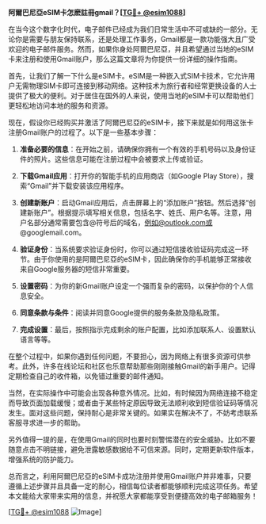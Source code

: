 **阿爾巴尼亞eSIM卡怎麽註冊gmail？[[TG💪+ @esim1088](https://t.me/s/esim1088)]**

在当今这个数字化时代，电子邮件已经成为我们日常生活中不可或缺的一部分。无论你是需要与朋友保持联系，还是处理工作事务，Gmail都是一款功能强大且广受欢迎的电子邮件服务。然而，如果你身处阿爾巴尼亞，并且希望通过当地的eSIM卡来注册和使用Gmail账户，那么这篇文章将为你提供一份详细的操作指南。

首先，让我们了解一下什么是eSIM卡。eSIM是一种嵌入式SIM卡技术，它允许用户无需物理SIM卡即可连接到移动网络。这种技术为旅行者和经常更换设备的人士提供了极大的便利。对于居住在国外的人来说，使用当地的eSIM卡可以帮助他们更轻松地访问本地的服务和资源。

现在，假设你已经购买并激活了阿爾巴尼亞的eSIM卡，接下来就是如何用这张卡注册Gmail账户的过程了。以下是一些基本步骤：

1. **准备必要的信息**：在开始之前，请确保你拥有一个有效的手机号码以及身份证件的照片。这些信息可能在注册过程中会被要求上传或验证。

2. **下载Gmail应用**：打开你的智能手机的应用商店（如Google Play Store），搜索“Gmail”并下载安装该应用程序。

3. **创建新账户**：启动Gmail应用后，点击屏幕上的“添加账户”按钮。然后选择“创建新账户”。根据提示填写相关信息，包括名字、姓氏、用户名等。注意，用户名部分通常需要包含@符号后的域名，例如@outlook.com或@googlemail.com。

4. **验证身份**：当系统要求验证身份时，你可以通过短信接收验证码完成这一环节。由于你使用的是阿爾巴尼亞的eSIM卡，因此确保你的手机能够正常接收来自Google服务器的短信非常重要。

5. **设置密码**：为你的新Gmail账户设定一个强而复杂的密码，以保护你的个人信息安全。

6. **同意条款与条件**：阅读并同意Google提供的服务条款及隐私政策。

7. **完成设置**：最后，按照指示完成剩余的账户配置，比如添加联系人、设置默认语言等等。

在整个过程中，如果你遇到任何问题，不要担心，因为网络上有很多资源可供参考。此外，许多在线论坛和社区也乐意帮助那些刚刚接触Gmail的新手用户。记得定期检查自己的收件箱，以免错过重要的邮件通知。

当然，在实际操作中可能会出现各种意外情况。比如，有时候因为网络连接不稳定而导致页面加载缓慢；或者由于某些特定原因导致无法顺利收到短信验证码等情况发生。面对这些问题，保持耐心是非常关键的。如果实在解决不了，不妨考虑联系客服寻求进一步的帮助。

另外值得一提的是，在使用Gmail的同时也要时刻警惕潜在的安全威胁。比如不要随意点击不明链接，避免泄露敏感数据给不可信来源。同时，定期更新软件版本，增强系统的防护能力。

总而言之，利用阿爾巴尼亞的eSIM卡成功注册并使用Gmail账户并非难事，只要遵循上述步骤并且具备一定的耐心，相信每位读者都能够顺利完成这项任务。希望本文能给大家带来实用的信息，并祝愿大家都能享受到便捷高效的电子邮箱服务！

[[TG💪+ @esim1088](https://t.me/s/esim1088) ![Image](https://i.postimg.cc/4NQfJmqS/Snipaste-2025-05-13-00-14-12.png)]